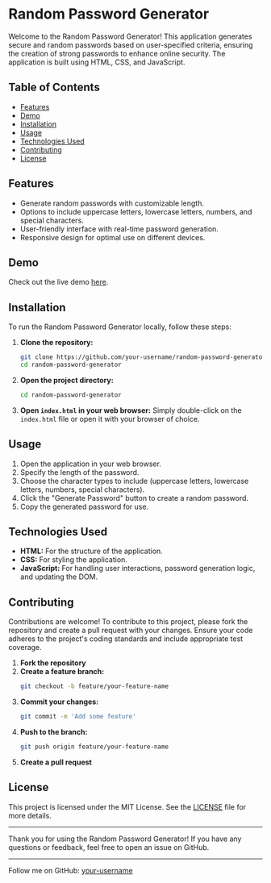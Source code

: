 # Random Password Generator

Welcome to the Random Password Generator! This application generates secure and random passwords based on user-specified criteria, ensuring the creation of strong passwords to enhance online security. The application is built using HTML, CSS, and JavaScript.

## Table of Contents

- [Features](#features)
- [Demo](#demo)
- [Installation](#installation)
- [Usage](#usage)
- [Technologies Used](#technologies-used)
- [Contributing](#contributing)
- [License](#license)

## Features

- Generate random passwords with customizable length.
- Options to include uppercase letters, lowercase letters, numbers, and special characters.
- User-friendly interface with real-time password generation.
- Responsive design for optimal use on different devices.

## Demo

Check out the live demo [here](https://your-username.github.io/random-password-generator).

## Installation

To run the Random Password Generator locally, follow these steps:

1. **Clone the repository:**
    ```bash
    git clone https://github.com/your-username/random-password-generator.git
    cd random-password-generator
    ```

2. **Open the project directory:**
    ```bash
    cd random-password-generator
    ```

3. **Open `index.html` in your web browser:**
    Simply double-click on the `index.html` file or open it with your browser of choice.

## Usage

1. Open the application in your web browser.
2. Specify the length of the password.
3. Choose the character types to include (uppercase letters, lowercase letters, numbers, special characters).
4. Click the "Generate Password" button to create a random password.
5. Copy the generated password for use.

## Technologies Used

- **HTML:** For the structure of the application.
- **CSS:** For styling the application.
- **JavaScript:** For handling user interactions, password generation logic, and updating the DOM.

## Contributing

Contributions are welcome! To contribute to this project, please fork the repository and create a pull request with your changes. Ensure your code adheres to the project's coding standards and include appropriate test coverage.

1. **Fork the repository**
2. **Create a feature branch:**
    ```bash
    git checkout -b feature/your-feature-name
    ```
3. **Commit your changes:**
    ```bash
    git commit -m 'Add some feature'
    ```
4. **Push to the branch:**
    ```bash
    git push origin feature/your-feature-name
    ```
5. **Create a pull request**

## License

This project is licensed under the MIT License. See the [LICENSE](LICENSE) file for more details.

---

Thank you for using the Random Password Generator! If you have any questions or feedback, feel free to open an issue on GitHub.

---

Follow me on GitHub: [your-username](https://github.com/ChauhanVinay)

